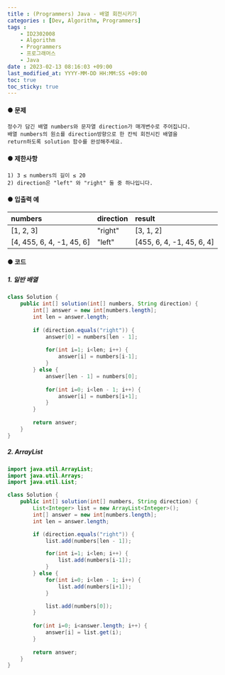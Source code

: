 ```yaml
---
title : (Programmers) Java - 배열 회전시키기
categories : [Dev, Algorithm, Programmers]
tags : 
    - ID2302008
    - Algorithm
    - Programmers 
    - 프로그래머스   
    - Java
date : 2023-02-13 08:16:03 +09:00
last_modified_at: YYYY-MM-DD HH:MM:SS +09:00
toc: true
toc_sticky: true
---
```


#### ● 문제

``` plaintext
정수가 담긴 배열 numbers와 문자열 direction가 매개변수로 주어집니다. 
배열 numbers의 원소를 direction방향으로 한 칸씩 회전시킨 배열을 
return하도록 solution 함수를 완성해주세요.
```

#### ● 제한사항

``` plaintext
1) 3 ≤ numbers의 길이 ≤ 20
2) direction은 "left" 와 "right" 둘 중 하나입니다.
```

#### ● 입출력 예

| numbers                   | direction | result
| :------------------------ | :-------- | :------------------------ |
| [1, 2, 3]                 | "right"   | [3, 1, 2]                 |
| [4, 455, 6, 4, -1, 45, 6] | "left"    | [455, 6, 4, -1, 45, 6, 4] |

#### ● 코드

##### 1. 일반 배열

``` java
class Solution {
    public int[] solution(int[] numbers, String direction) {
        int[] answer = new int[numbers.length];
        int len = answer.length;
        
        if (direction.equals("right")) {
            answer[0] = numbers[len - 1];
            
            for(int i=1; i<len; i++) {
                answer[i] = numbers[i-1];
            }
        } else {
            answer[len - 1] = numbers[0];
            
            for(int i=0; i<len - 1; i++) {
                answer[i] = numbers[i+1];
            }
        }
        
        return answer;
    }
}
```

##### 2. ArrayList

``` java
import java.util.ArrayList;
import java.util.Arrays;
import java.util.List;

class Solution {
    public int[] solution(int[] numbers, String direction) {
        List<Integer> list = new ArrayList<Integer>();
        int[] answer = new int[numbers.length];
        int len = answer.length;

        if (direction.equals("right")) {
            list.add(numbers[len - 1]);

            for(int i=1; i<len; i++) {
                list.add(numbers[i-1]);
            }
        } else {
            for(int i=0; i<len - 1; i++) {
                list.add(numbers[i+1]);
            }

            list.add(numbers[0]);
        }
                
        for(int i=0; i<answer.length; i++) {
            answer[i] = list.get(i);
        }
        
        return answer;
    }
}
```
